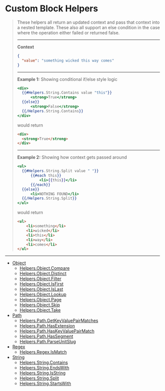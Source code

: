 # Custom Block Helpers
> These helpers all return an updated context and pass that context into a nested template. These also all support an else condition in the case where the operation either failed or returned false. 
>
> ---
>
> **Context**
>``` json
>{
>   "value": "something wicked this way comes"
>}
>```
> ---
> **Example 1:** Showing conditional if/else style logic 
>``` handlebars
><div>
>   {{#Helpers.String.Contains value "this"}}
>       <strong>True</strong>
>   {{else}}
>       <strong>False</strong>
>   {{/Helpers.String.Contains}}
></div>
>```
>would return
>``` html
><div>
>   <strong>True</strong>
></div>
>```
> ---
> **Example 2:** Showing how context gets passed around
>``` handlebars
><ul>
>   {{#Helpers.String.Split value " "}}
>       {{#each this}}
>           <li>{{this}}</li>
>       {{/each}}
>   {{else}}
>       <li>NOTHING FOUND</li>
>   {{/Helpers.String.Split}}
></ul>
>```
>would return
>``` html
> <ul>
>     <li>something</li>
>     <li>wicked</li>
>     <li>this</li>
>     <li>way</li>
>     <li>comes</li>
> </ul>
>```

---
* [Object](customBlockHelpers/object.md)
    * [Helpers.Object.Compare](customBlockHelpers/object.md#helpersobjectcompare)
    * [Helpers.Object.Distinct](customBlockHelpers/object.md#helpersobjectdistinct)
    * [Helpers.Object.Filter](customBlockHelpers/object.md#helpersobjectfilter)
    * [Helpers.Object.IsFirst](customBlockHelpers/object.md#helpersobjectisfirst)
    * [Helpers.Object.IsLast](customBlockHelpers/object.md#helpersobjectislast)
    * [Helpers.Object.Lookup](customBlockHelpers/object.md#helpersobjectlookup)
    * [Helpers.Object.Page](customBlockHelpers/object.md#helpersobjectpage)
    * [Helpers.Object.Skip](customBlockHelpers/object.md#helpersobjectskip)
    * [Helpers.Object.Take](customBlockHelpers/object.md#helpersobjecttake)
* [Path](customBlockHelpers/path.md)
    * [Helpers.Path.GetKeyValuePairMatches](customBlockHelpers/path.md#helperspathgetkeyvaluepairmatches)
    * [Helpers.Path.HasExtension](customBlockHelpers/path.md#helperspathhasextension)
    * [Helpers.Path.HasKeyValuePairMatch](customBlockHelpers/path.md#helperspathhaskeyvaluepairmatch)
    * [Helpers.Path.HasSegment](customBlockHelpers/path.md#helperspathhassegment)
    * [Helpers.Path.ParseUnitSlug](customBlockHelpers/path.md#helperspathparseunitslug)
* [Regex](customBlockHelpers/regex.md)
    * [Helpers.Regex.IsMatch](customBlockHelpers/regex.md#helpersregexismatch)
* [String](customBlockHelpers/string.md)
    * [Helpers.String.Contains](customBlockHelpers/string.md#helpersstringcontains)
    * [Helpers.String.EndsWith](customBlockHelpers/string.md#helpersstringendswith)
    * [Helpers.String.IsString](customBlockHelpers/string.md#helpersstringisstring)
    * [Helpers.String.Split](customBlockHelpers/string.md#helpersstringsplit)
    * [Helpers.String.StartsWith](customBlockHelpers/string.md#helpersstringstartswith)